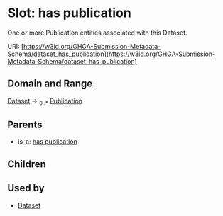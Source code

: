 
# Slot: has publication


One or more Publication entities associated with this Dataset.

URI: [https://w3id.org/GHGA-Submission-Metadata-Schema/dataset_has_publication](https://w3id.org/GHGA-Submission-Metadata-Schema/dataset_has_publication)


## Domain and Range

[Dataset](Dataset.md) &#8594;  <sub>0..\*</sub> [Publication](Publication.md)

## Parents

 *  is_a: [has publication](has_publication.md)

## Children


## Used by

 * [Dataset](Dataset.md)
